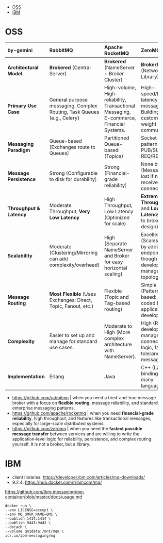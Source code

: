 <!-- TOC -->

- [OSS](#oss)
- [IBM](#ibm)

<!-- /TOC -->

# OSS

| by-gemini | RabbitMQ | Apache RocketMQ | ZeroMQ ($\text{ØMQ}$) |
| :--- | :--- | :--- | :--- |
| **Architectural Model** | **Brokered** (Central Server) | **Brokered** (NameServer + Broker Cluster) | **Brokerless** (Networking Library) |
| **Primary Use Case** | General purpose messaging, Complex Routing, Task Queues (e.g., Celery) | High-volume, High-reliability, Transactional Messaging, E-commerce, Financial Systems. | High-speed/Low-latency messaging, Building custom, light-weight P2P communication. |
| **Messaging Paradigm** | Queue-based (Exchanges route to Queues) | Partitioned Queue-based (Topics) | Socket-based patterns (e.g., PUB/SUB, REQ/REP) |
| **Message Persistence** | Strong (Configurable to disk for durability) | Strong (Financial-grade reliability) | None by default (Messages are lost if no receiver is connected). |
| **Throughput & Latency** | Moderate Throughput, **Very Low Latency** | High Throughput, Low Latency (Optimized for scale) | **Extremely High Throughput** and **Lowest Latency** (due to brokerless design) |
| **Scalability** | Moderate (Clustering/Mirroring can add complexity/overhead) | High (Separate NameServer and Broker for easy horizontal scaling) | Excellent (Scales N-to-N by adding endpoints, though developer must manage topology) |
| **Message Routing** | **Most Flexible** (Uses Exchanges: Direct, Topic, Fanout, etc.) | Flexible (Topic and Tag-based routing) | Simple (Pattern-based: must be coded by application developer) |
| **Complexity** | Easier to set up and manage for standard use cases. | Moderate to High (More complex architecture with NameServer). | High (Requires developers to manage connection logic, fault-tolerance, and message loss). |
| **Implementation** | Erlang | Java | C++ (Language bindings for many languages) |

* https://github.com/rabbitmq | when you need a tried-and-true message broker with a focus on **flexible routing**, message reliability, and standard enterprise messaging patterns.
* https://github.com/apache/rocketmq | when you need **financial-grade reliability**, high throughput, and features like transactional messages, especially for large-scale distributed systems.
* https://github.com/zeromq | when you need the **fastest possible message transfer** between services and are willing to write the application-level logic for reliability, persistence, and complex routing yourself. It is not a broker, but a library.

# IBM

- client libraries: https://developer.ibm.com/articles/mq-downloads/
- 9.2.4: https://hub.docker.com/r/ibmcom/mq/

https://github.com/ibm-messaging/mq-container/blob/master/docs/usage.md

    docker run \
    --env LICENSE=accept \
    --env MQ_QMGR_NAME=QM1 \
    --publish 1414:1414 \
    --publish 9443:9443 \
    --detach \
    --volume qm1data:/mnt/mqm \
    icr.io/ibm-messaging/mq